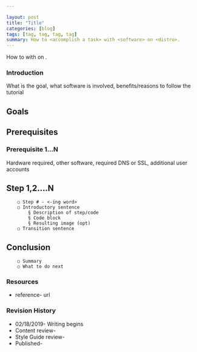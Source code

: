 ```yaml
---

layout: post
title: "Title"
categories: [blog]
tags: [tag, tag, tag, tag]
summary: How to <accomplish a task> with <software> on <distro>.
---
```


How to <accomplish a task> with <software> on <distro>.

### Introduction
What is the goal, what software is involved, benefits/reasons to follow the tutorial

## Goals

## Prerequisites

### Prerequisite 1...N
Hardware required, other software, required DNS or SSL, additional user accounts

## Step 1,2….N
		○ Step # - <-ing word> 
		○ Introductory sentence
			§ Description of step/code
			§ Code block
			§ Resulting image (opt)
		○ Transition sentence
## Conclusion
		○ Summary
		○ What to do next
### Resources
* reference- url

### Revision History
* 02/18/2019- Writing begins
* Content review-
* Style Guide review-
* Published-
